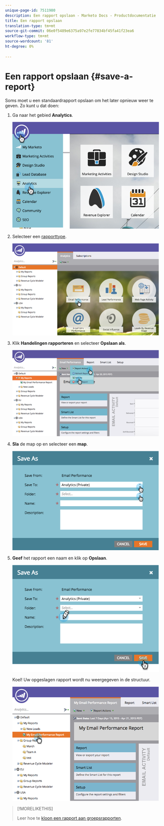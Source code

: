 ```yaml
---
unique-page-id: 7511980
description: Een rapport opslaan - Marketo Docs - Productdocumentatie
title: Een rapport opslaan
translation-type: tm+mt
source-git-commit: 06e0f5489e6375a97e2fe77834bf45fa41f23ea6
workflow-type: tm+mt
source-wordcount: '81'
ht-degree: 0%

---
```



# Een rapport opslaan {#save-a-report}

Soms moet u een standaardrapport opslaan om het later opnieuw weer te geven. Zo kunt u dat doen:

1. Ga naar het gebied **Analytics**.

   ![](assets/image2015-4-30-11-3a50-3a5.png)

1. Selecteer een [rapporttype](/help/marketo/product-docs/reporting/basic-reporting/report-types/report-type-overview.md).

   ![](assets/image2015-4-20-16-3a57-3a42.png)

1. Klik **Handelingen rapporteren** en selecteer **Opslaan als**.

   ![](assets/image2015-4-20-17-3a4-3a11.png)

1. **Sla** de map op en selecteer een  **map**.

   ![](assets/image2015-4-20-17-3a33-3a25.png)

1. **Geef** het rapport een naam en klik op  **Opslaan**.

   ![](assets/image2015-4-20-17-3a34-3a57.png)

   Koel! Uw opgeslagen rapport wordt nu weergegeven in de structuur.

   ![](assets/image2015-4-21-11-3a12-3a40.png)

>[!MORELIKETHIS]
>
>Leer hoe te [kloon een rapport aan groepsrapporten](/help/marketo/product-docs/reporting/basic-reporting/report-activity/clone-a-report-to-group-reports.md).
